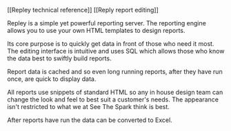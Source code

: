 [[Repley technical reference]]
[[Reply report editing]]

Repley is a simple yet powerful reporting server. The reporting engine allows you to use your own HTML templates to design reports.

Its core purpose is to quickly get data in front of those who need it most.  The editing interface is intuitive and uses SQL which allows those who know the data best to swiftly build reports.  

Report data is cached and so even long running reports, after they have run once, are quick to display data.

All reports use snippets of standard HTML so any in house design team can change the look and feel to best suit a customer's needs.  The appearance isn't restricted to what we at See The Spark think is best.

After reports have run the data can be converted to Excel.